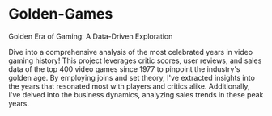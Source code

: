 # Golden-Games
Golden Era of Gaming: A Data-Driven Exploration

Dive into a comprehensive analysis of the most celebrated years in video gaming history! This project leverages critic scores, user reviews, and sales data of the top 400 video games since 1977 to pinpoint the industry's golden age. By employing joins and set theory, I've extracted insights into the years that resonated most with players and critics alike. Additionally, I've delved into the business dynamics, analyzing sales trends in these peak years.
